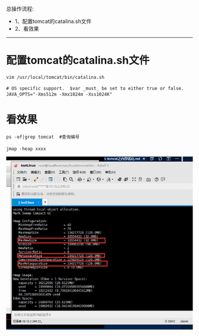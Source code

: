 总操作流程:
- 1、配置tomcat的catalina.sh文件
- 2、看效果

***

# 配置tomcat的catalina.sh文件

```shell
vim /usr/local/tomcat/bin/catalina.sh
```

```shell
# OS specific support.  $var _must_ be set to either true or false.
JAVA_OPTS="-Xms512m -Xmx1024m -Xss1024K"
```
# 看效果

```
ps -ef|grep tomcat  #查询编号

jmap -heap xxxx
```

![](image/5-1.png)